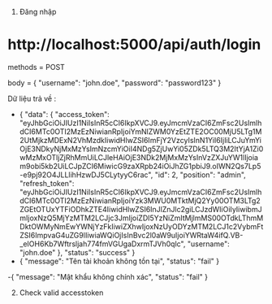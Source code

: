 1. Đăng nhập
# http://localhost:5000/api/auth/login
methods = POST 
 
body = {
    "username": "john.doe",
    "password": "password123"
}

Dữ liệu trả về :
- {
    "data": {
        "access_token": "eyJhbGciOiJIUzI1NiIsInR5cCI6IkpXVCJ9.eyJmcmVzaCI6ZmFsc2UsImlhdCI6MTc0OTI2MzEzNiwianRpIjoiYmNlZWM0YzEtZTE2OC00MjU5LTg1M2UtMjkzMDExN2VhMzdkIiwidHlwZSI6ImFjY2VzcyIsInN1YiI6IjIiLCJuYmYiOjE3NDkyNjMxMzYsImNzcmYiOiI4NDg5ZjUwYi05ZDk5LTQ3M2ItYjA1Zi0wMzMxOTljZjRhMmUiLCJleHAiOjE3NDk2MjMxMzYsInVzZXJuYW1lIjoiam9obi5kb2UiLCJpZCI6MiwicG9zaXRpb24iOiJhZG1pbiJ9.oIWN2Qs7Lp5-e9pj92O4JLLlihHzwDJ5CLytyyC6rac",
        "id": 2,
        "position": "admin",
        "refresh_token": "eyJhbGciOiJIUzI1NiIsInR5cCI6IkpXVCJ9.eyJmcmVzaCI6ZmFsc2UsImlhdCI6MTc0OTI2MzEzNiwianRpIjoiYzk3MWU0MTktMjQ2Yy00OTM3LTg2ZGEtOTUxYTFiODhkZTE4IiwidHlwZSI6InJlZnJlc2giLCJzdWIiOiIyIiwibmJmIjoxNzQ5MjYzMTM2LCJjc3JmIjoiZDI5YzNiZmItMjlmMS00OTdkLThmMDktOWMyNmEwYWNjYzFkIiwiZXhwIjoxNzUyODYzMTM2LCJ1c2VybmFtZSI6ImpvaG4uZG9lIiwiaWQiOjIsInBvc2l0aW9uIjoiYWRtaW4ifQ.VB-_eIOH6Kb7Wftrsljah774fmVGUgaDxrmTJVh0qlc",
        "username": "john.doe"
    },
    "status": "success"
}
- {
    "message": "Tên tài khoản không tồn tại",
    "status": "fail"
}


-{
    "message": "Mật khẩu không chính xác",
    "status": "fail"
}



2. Check valid accesstoken
